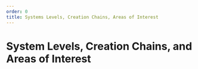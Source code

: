```yaml
---
order: 0
title: Systems Levels, Creation Chains, Areas of Interest
---
```


# System Levels, Creation Chains, and Areas of Interest
